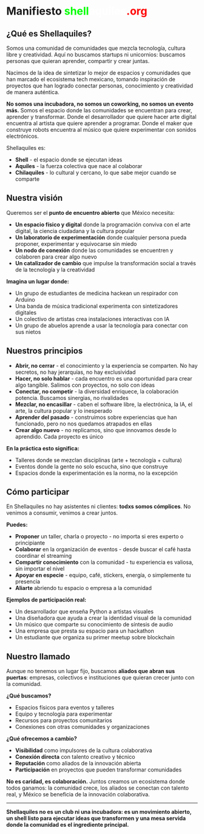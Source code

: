 # Manifiesto <span style="color: #00ff00;">shell</span><span style="color: #ffffff;">aquiles</span><span style="color: #ff0000;">.org</span>

## ¿Qué es Shellaquiles?

Somos una comunidad de comunidades que mezcla tecnología, cultura libre y creatividad. Aquí no buscamos startups ni unicornios: buscamos personas que quieran aprender, compartir y crear juntas.

Nacimos de la idea de sintetizar lo mejor de espacios y comunidades que han marcado el ecosistema tech mexicano, tomando inspiración de proyectos que han logrado conectar personas, conocimiento y creatividad de manera auténtica.

**No somos una incubadora, no somos un coworking, no somos un evento más.** Somos el espacio donde las comunidades se encuentran para crear, aprender y transformar. Donde el desarrollador que quiere hacer arte digital encuentra al artista que quiere aprender a programar. Donde el maker que construye robots encuentra al músico que quiere experimentar con sonidos electrónicos.

Shellaquiles es:

* **Shell** - el espacio donde se ejecutan ideas
* **Aquiles** - la fuerza colectiva que nace al colaborar
* **Chilaquiles** - lo cultural y cercano, lo que sabe mejor cuando se comparte

## Nuestra visión

Queremos ser el **punto de encuentro abierto** que México necesita:

* **Un espacio físico y digital** donde la programación conviva con el arte digital, la ciencia ciudadana y la cultura popular
* **Un laboratorio de experimentación** donde cualquier persona pueda proponer, experimentar y equivocarse sin miedo
* **Un nodo de conexión** donde las comunidades se encuentren y colaboren para crear algo nuevo
* **Un catalizador de cambio** que impulse la transformación social a través de la tecnología y la creatividad

**Imagina un lugar donde:**
- Un grupo de estudiantes de medicina hackean un respirador con Arduino
- Una banda de música tradicional experimenta con sintetizadores digitales
- Un colectivo de artistas crea instalaciones interactivas con IA
- Un grupo de abuelos aprende a usar la tecnología para conectar con sus nietos

## Nuestros principios

* **Abrir, no cerrar** - el conocimiento y la experiencia se comparten. No hay secretos, no hay jerarquías, no hay exclusividad
* **Hacer, no solo hablar** - cada encuentro es una oportunidad para crear algo tangible. Salimos con proyectos, no solo con ideas
* **Conectar, no competir** - la diversidad enriquece, la colaboración potencia. Buscamos sinergias, no rivalidades
* **Mezclar, no encasillar** - caben el software libre, la electrónica, la IA, el arte, la cultura popular y lo inesperado
* **Aprender del pasado** - construimos sobre experiencias que han funcionado, pero no nos quedamos atrapados en ellas
* **Crear algo nuevo** - no replicamos, sino que innovamos desde lo aprendido. Cada proyecto es único

**En la práctica esto significa:**
- Talleres donde se mezclan disciplinas (arte + tecnología + cultura)
- Eventos donde la gente no solo escucha, sino que construye
- Espacios donde la experimentación es la norma, no la excepción

## Cómo participar

En Shellaquiles no hay asistentes ni clientes: **todxs somos cómplices**. No venimos a consumir, venimos a crear juntos.

**Puedes:**

* **Proponer** un taller, charla o proyecto - no importa si eres experto o principiante
* **Colaborar** en la organización de eventos - desde buscar el café hasta coordinar el streaming
* **Compartir conocimiento** con la comunidad - tu experiencia es valiosa, sin importar el nivel
* **Apoyar en especie** - equipo, café, stickers, energía, o simplemente tu presencia
* **Aliarte** abriendo tu espacio o empresa a la comunidad

**Ejemplos de participación real:**
- Un desarrollador que enseña Python a artistas visuales
- Una diseñadora que ayuda a crear la identidad visual de la comunidad
- Un músico que comparte su conocimiento de síntesis de audio
- Una empresa que presta su espacio para un hackathon
- Un estudiante que organiza su primer meetup sobre blockchain

## Nuestro llamado

Aunque no tenemos un lugar fijo, buscamos **aliados que abran sus puertas**: empresas, colectivos e instituciones que quieran crecer junto con la comunidad.

**¿Qué buscamos?**
- Espacios físicos para eventos y talleres
- Equipo y tecnología para experimentar
- Recursos para proyectos comunitarios
- Conexiones con otras comunidades y organizaciones

**¿Qué ofrecemos a cambio?**
- **Visibilidad** como impulsores de la cultura colaborativa
- **Conexión directa** con talento creativo y técnico
- **Reputación** como aliados de la innovación abierta
- **Participación** en proyectos que pueden transformar comunidades

**No es caridad, es colaboración.** Juntos creamos un ecosistema donde todos ganamos: la comunidad crece, los aliados se conectan con talento real, y México se beneficia de la innovación colaborativa.

---

**Shellaquiles no es un club ni una incubadora: es un movimiento abierto, un shell listo para ejecutar ideas que transformen y una mesa servida donde la comunidad es el ingrediente principal.**
